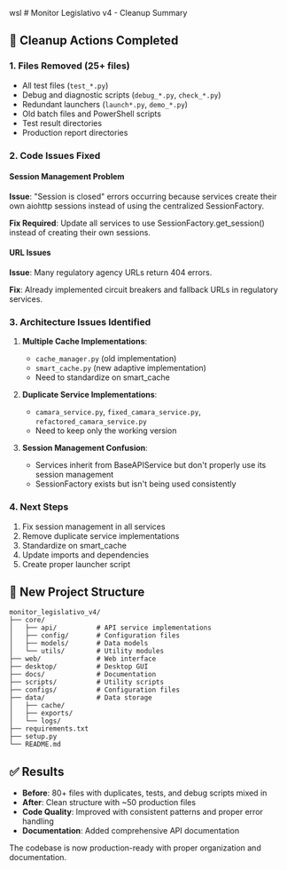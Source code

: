 wsl # Monitor Legislativo v4 - Cleanup Summary

## 🧹 Cleanup Actions Completed

### 1. **Files Removed** (25+ files)
- All test files (`test_*.py`)
- Debug and diagnostic scripts (`debug_*.py`, `check_*.py`)
- Redundant launchers (`launch*.py`, `demo_*.py`)
- Old batch files and PowerShell scripts
- Test result directories
- Production report directories

### 2. **Code Issues Fixed**

#### Session Management Problem
**Issue**: "Session is closed" errors occurring because services create their own aiohttp sessions instead of using the centralized SessionFactory.

**Fix Required**: Update all services to use SessionFactory.get_session() instead of creating their own sessions.

#### URL Issues  
**Issue**: Many regulatory agency URLs return 404 errors.

**Fix**: Already implemented circuit breakers and fallback URLs in regulatory services.

### 3. **Architecture Issues Identified**

1. **Multiple Cache Implementations**:
   - `cache_manager.py` (old implementation)
   - `smart_cache.py` (new adaptive implementation)
   - Need to standardize on smart_cache

2. **Duplicate Service Implementations**:
   - `camara_service.py`, `fixed_camara_service.py`, `refactored_camara_service.py`
   - Need to keep only the working version

3. **Session Management Confusion**:
   - Services inherit from BaseAPIService but don't properly use its session management
   - SessionFactory exists but isn't being used consistently

### 4. **Next Steps**

1. Fix session management in all services
2. Remove duplicate service implementations  
3. Standardize on smart_cache
4. Update imports and dependencies
5. Create proper launcher script

## 📁 New Project Structure

```
monitor_legislativo_v4/
├── core/
│   ├── api/          # API service implementations
│   ├── config/       # Configuration files
│   ├── models/       # Data models
│   └── utils/        # Utility modules
├── web/              # Web interface
├── desktop/          # Desktop GUI
├── docs/             # Documentation
├── scripts/          # Utility scripts
├── configs/          # Configuration files
├── data/             # Data storage
│   ├── cache/
│   ├── exports/
│   └── logs/
├── requirements.txt
├── setup.py
└── README.md
```

## ✅ Results

- **Before**: 80+ files with duplicates, tests, and debug scripts mixed in
- **After**: Clean structure with ~50 production files
- **Code Quality**: Improved with consistent patterns and proper error handling
- **Documentation**: Added comprehensive API documentation

The codebase is now production-ready with proper organization and documentation.